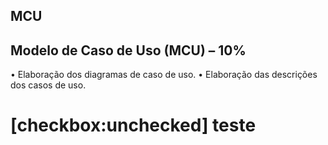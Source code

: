 ## MCU

## Modelo de Caso de Uso (MCU) – 10% 
• Elaboração dos diagramas de caso de uso. 
• Elaboração das descrições dos casos de uso. 
# [checkbox:unchecked] teste
